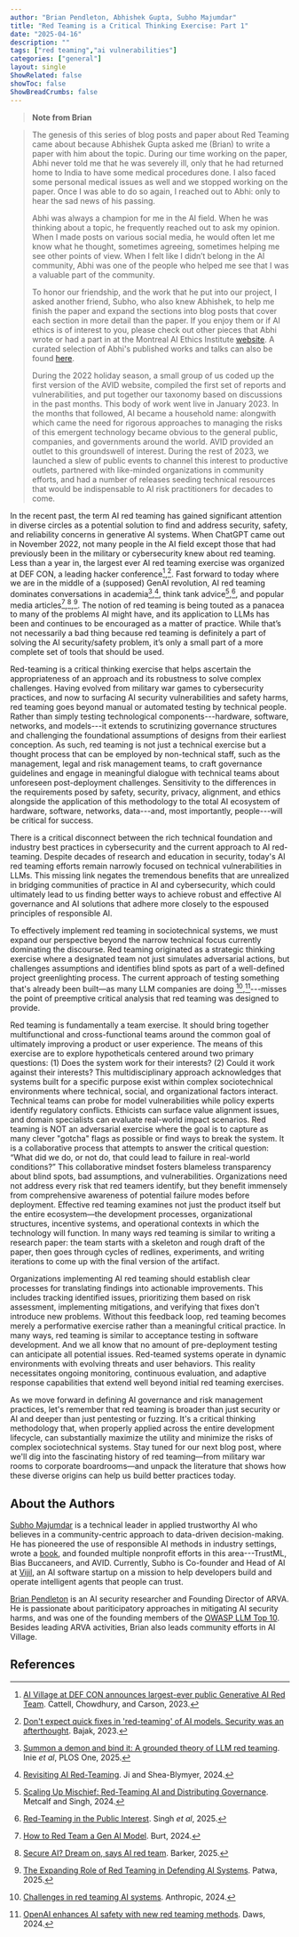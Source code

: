 ```yaml
---
author: "Brian Pendleton, Abhishek Gupta, Subho Majumdar"
title: "Red Teaming is a Critical Thinking Exercise: Part 1"
date: "2025-04-16"
description: ""
tags: ["red teaming","ai vulnerabilities"]
categories: ["general"]
layout: single
ShowRelated: false
showToc: false
ShowBreadCrumbs: false
---
```


> **Note from Brian**

> The genesis of this series of blog posts and paper about Red Teaming came about because Abhishek Gupta asked me (Brian) to write a paper with him about the topic. During our time working on the paper, Abhi never told me that he was severely ill, only that he had returned home to India to have some medical procedures done. I also faced some personal medical issues as well and we stopped working on the paper. Once I was able to do so again, I reached out to Abhi: only to hear the sad news of his passing.
> 
> Abhi was always a champion for me in the AI field. When he was thinking about a topic, he frequently reached out to ask my opinion. When I made posts on various social media, he would often let me know what he thought, sometimes agreeing, sometimes helping me see other points of view. When I felt like I didn’t belong in the AI community, Abhi was one of the people who helped me see that I was a valuable part of the community.
> 
> To honor our friendship, and the work that he put into our project, I asked another friend, Subho, who also knew Abhishek, to help me finish the paper and expand the sections into blog posts that cover each section in more detail than the paper. If you enjoy them or if AI ethics is of interest to you, please check out other pieces that Abhi wrote or had a part in at the Montreal AI Ethics Institute [website](https://montrealethics.ai). A curated selection of Abhi's published works and talks can also be found [here](https://brief.montrealethics.ai/p/special-edition-honouring-the-legacy).
> 
> During the 2022 holiday season, a small group of us coded up the first version of the AVID website, compiled the first set of reports and vulnerabilities, and put together our taxonomy based on discussions in the past months. This body of work went live in January 2023. In the months that followed, AI became a household name: alongwith which came the need for rigorous approaches to managing the risks of this emergent technology became obvious to the general public, companies, and governments around the world. AVID provided an outlet to this groundswell of interest. During the rest of 2023, we launched a slew of public events to channel this interest to productive outlets, partnered with like-minded organizations in community efforts, and had a number of releases seeding technical resources that would be indispensable to AI risk practitioners for decades to come.

In the recent past, the term AI red teaming has gained significant attention in diverse circles as a potential solution to find and address security, safety, and reliability concerns in generative AI systems. When ChatGPT came out in November 2022, not many people in the AI field except those that had previously been in the military or cybersecurity knew about red teaming. Less than a year in, the largest ever AI red teaming exercise was organized at DEF CON, a leading hacker conference[^1],[^2]. Fast forward to today where we are in the middle of a (supposed) GenAI revolution, AI red teaming dominates conversations in academia[^3],[^4], think tank advice[^5],[^6], and popular media articles[^7],[^8],[^9]. The notion of red teaming is being touted as a panacea to many of the problems AI might have, and its application to LLMs has been and continues to be encouraged as a matter of practice. While that’s not necessarily a bad thing because red teaming is definitely a part of solving the AI security/safety problem, it’s only a small part of a more complete set of tools that should be used.

Red-teaming is a critical thinking exercise that helps ascertain the appropriateness of an approach and its robustness to solve complex challenges. Having evolved from military war games to cybersecurity practices, and now to surfacing AI security vulnerabilities and safety harms, red teaming goes beyond manual or automated testing by technical people. Rather than simply testing technological components---hardware, software, networks, and models---it extends to scrutinizing governance structures and challenging the foundational assumptions of designs from their earliest conception. As such, red teaming is not just a technical exercise but a thought process that can be employed by non-technical staff, such as the management, legal and risk management teams, to craft governance guidelines and engage in meaningful dialogue with technical teams about unforeseen post-deployment challenges. Sensitivity to the differences in the requirements posed by safety, security, privacy, alignment, and ethics alongside the application of this methodology to the total AI ecosystem of hardware, software, networks, data---and, most importantly, people---will be critical for success.

There is a critical disconnect between the rich technical foundation and industry best practices in cybersecurity and the current approach to AI red-teaming. Despite decades of research and education in security, today's AI red teaming efforts remain narrowly focused on technical vulnerabilities in LLMs. This missing link negates the tremendous benefits that are unrealized in bridging communities of practice in AI and cybersecurity, which could ultimately lead to us finding better ways to achieve robust and effective AI governance and AI solutions that adhere more closely to the espoused principles of responsible AI.

To effectively implement red teaming in sociotechnical systems, we must expand our perspective beyond the narrow technical focus currently dominating the discourse. Red teaming originated as a strategic thinking exercise where a designated team not just simulates adversarial actions, but challenges assumptions and identifies blind spots as part of a well-defined project greenlighting process. The current approach of testing something that's already been built—as many LLM companies are doing [^10],[^11]---misses the point of preemptive critical analysis that red teaming was designed to provide.

Red teaming is fundamentally a team exercise. It should bring together multifunctional and cross-functional teams around the common goal of ultimately improving a product or user experience. The means of this exercise are to explore hypotheticals centered around two primary questions: (1) Does the system work for their interests? (2) Could it work against their interests? This multidisciplinary approach acknowledges that systems built for a specific purpose exist within complex sociotechnical environments where technical, social, and organizational factors interact. Technical teams can probe for model vulnerabilities while policy experts identify regulatory conflicts. Ethicists can surface value alignment issues, and domain specialists can evaluate real-world impact scenarios.
Red teaming is NOT an adversarial exercise where the goal is to capture as many clever "gotcha" flags as possible or find ways to break the system. It is a collaborative process that attempts to answer the critical question: “What did we do, or not do, that could lead to failure in real-world conditions?” This collaborative mindset fosters blameless transparency about blind spots, bad assumptions, and vulnerabilities. Organizations need not address every risk that red teamers identify, but they benefit immensely from comprehensive awareness of potential failure modes before deployment. Effective red teaming examines not just the product itself but the entire ecosystem—the development processes, organizational structures, incentive systems, and operational contexts in which the technology will function. In many ways red teaming is similar to writing a research paper: the team starts with a skeleton and rough draft of the paper, then goes through cycles of redlines, experiments, and writing iterations to come up with the final version of the artifact.

Organizations implementing AI red teaming should establish clear processes for translating findings into actionable improvements. This includes tracking identified issues, prioritizing them based on risk assessment, implementing mitigations, and verifying that fixes don't introduce new problems. Without this feedback loop, red teaming becomes merely a performative exercise rather than a meaningful critical practice. In many ways, red teaming is similar to acceptance testing in software development. And we all know that no amount of pre-deployment testing can anticipate all potential issues. Red-teamed systems operate in dynamic environments with evolving threats and user behaviors. This reality necessitates ongoing monitoring, continuous evaluation, and adaptive response capabilities that extend well beyond initial red teaming exercises.

As we move forward in defining AI governance and risk management practices, let's remember that red teaming is broader than just security or AI and deeper than just pentesting or fuzzing. It's a critical thinking methodology that, when properly applied across the entire development lifecycle, can substantially maximize the utility and minimize the risks of complex sociotechnical systems. Stay tuned for our next blog post, where we'll dig into the fascinating history of red teaming—from military war rooms to corporate boardrooms—and unpack the literature that shows how these diverse origins can help us build better practices today.

## About the Authors
[Subho Majumdar](https://www.subhomajumdar.com/) is a technical leader in applied trustworthy AI who believes in a community-centric approach to data-driven decision-making. He has pioneered the use of responsible AI methods in industry settings, wrote a [book](https://www.amazon.com/Practicing-Trustworthy-Machine-Learning-Transparent/dp/1098120272), and founded multiple nonprofit efforts in this area---TrustML, Bias Buccaneers, and AVID. Currently, Subho is Co-founder and Head of AI at [Vijil](http://vijil.ai/), an AI software startup on a mission to help developers build and operate intelligent agents that people can trust.

[Brian Pendleton](https://www.linkedin.com/in/bwpen/) is an AI security researcher and Founding Director of ARVA. He is passionate about pariticipatory approaches in mitigating AI security harms, and was one of the founding members of the [OWASP LLM Top 10](https://owasp.org/www-project-top-10-for-large-language-model-applications/). Besides leading ARVA activities, Brian also leads community efforts in AI Village.

## References

[^1]: [AI Village at DEF CON announces largest-ever public Generative AI Red Team](https://aivillage.org/generative%20red%20team/generative-red-team/). Cattell, Chowdhury, and Carson, 2023.

[^2]: [Don't expect quick fixes in 'red-teaming' of AI models. Security was an afterthought](https://apnews.com/article/ai-cybersecurity-malware-microsoft-google-openai-redteaming-1f4c8d874195c9ffcc2cdffa71e4f44b). Bajak, 2023.

[^3]: [Summon a demon and bind it: A grounded theory of LLM red teaming](https://journals.plos.org/plosone/article?id=10.1371/journal.pone.0314658). Inie *et al*, PLOS One, 2025.

[^4]: [Revisiting AI Red-Teaming](https://cset.georgetown.edu/article/revisiting-ai-red-teaming). Ji and Shea-Blymyer, 2024.

[^5]: [Scaling Up Mischief: Red-Teaming AI and Distributing Governance](https://hdsr.mitpress.mit.edu/pub/ded4vcwl/release/2). Metcalf and Singh, 2024.

[^6]: [Red-Teaming in the Public Interest](https://datasociety.net/library/red-teaming-in-the-public-interest). Singh *et al*, 2025.

[^7]: [How to Red Team a Gen AI Model](https://hbr.org/2024/01/how-to-red-team-a-gen-ai-model). Burt, 2024.

[^8]: [Secure AI? Dream on, says AI red team](https://www.infoworld.com/article/3805151/secure-ai-dream-on-says-ai-red-team.html). Barker, 2025.

[^9]: [The Expanding Role of Red Teaming in Defending AI Systems](https://www.technewsworld.com/story/the-expanding-role-of-red-teaming-in-defending-ai-systems-179669.html). Patwa, 2025.

[^10]: [Challenges in red teaming AI systems](https://www.anthropic.com/news/challenges-in-red-teaming-ai-systems). Anthropic, 2024.

[^11]: [OpenAI enhances AI safety with new red teaming methods](https://www.artificialintelligence-news.com/news/openai-enhances-ai-safety-new-red-teaming-methods/). Daws, 2024.

